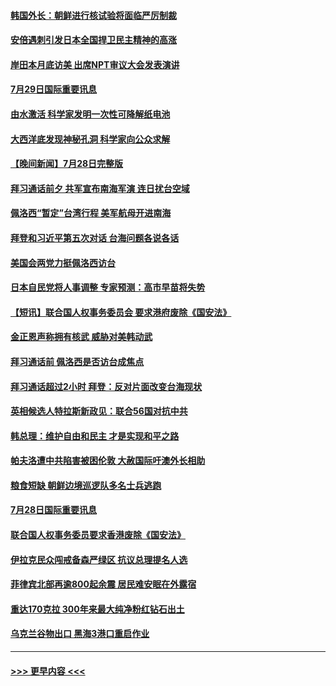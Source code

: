 #### [韩国外长：朝鲜进行核试验将面临严厉制裁](../pages/prog202/a103490099.md?t=07292251) 
#### [安倍遇刺引发日本全国捍卫民主精神的高涨](../pages/prog202/a103490097.md?t=07292251) 
#### [岸田本月底访美 出席NPT审议大会发表演讲](../pages/prog202/a103490138.md?t=07292251) 
#### [7月29日国际重要讯息](../pages/prog202/a103490091.md?t=07292251) 
#### [由水激活 科学家发明一次性可降解纸电池](../pages/prog202/a103490047.md?t=07292251) 
#### [大西洋底发现神秘孔洞 科学家向公众求解](../pages/prog202/a103490033.md?t=07292251) 
#### [【晚间新闻】7月28日完整版](../pages/prog202/a103489823.md?t=07292251) 
#### [拜习通话前夕 共军宣布南海军演 连日扰台空域](../pages/prog202/a103489870.md?t=07292251) 
#### [佩洛西“暂定”台湾行程 美军航母开进南海](../pages/prog202/a103489795.md?t=07292251) 
#### [拜登和习近平第五次对话 台海问题各说各话](../pages/prog202/a103489730.md?t=07292251) 
#### [美国会两党力挺佩洛西访台](../pages/prog202/a103489483.md?t=07292251) 
#### [日本自民党将人事调整 专家预测：高市早苗将失势](../pages/prog202/a103489578.md?t=07292251) 
#### [【短讯】联合国人权事务委员会 要求港府废除《国安法》](../pages/prog202/a103489552.md?t=07292251) 
#### [金正恩声称拥有核武 威胁对美韩动武](../pages/prog202/a103489556.md?t=07292251) 
#### [拜习通话前 佩洛西是否访台成焦点](../pages/prog202/a103489550.md?t=07292251) 
#### [拜习通话超过2小时 拜登：反对片面改变台海现状](../pages/prog202/a103489418.md?t=07292251) 
#### [英相候选人特拉斯新政见：联合56国对抗中共](../pages/prog202/a103489387.md?t=07292251) 
#### [韩总理：维护自由和民主 才是实现和平之路](../pages/prog202/a103489258.md?t=07292251) 
#### [帕夫洛遭中共陷害被困伦敦 大赦国际吁澳外长相助](../pages/prog202/a103489280.md?t=07292251) 
#### [粮食短缺 朝鲜边境巡逻队多名士兵逃跑](../pages/prog202/a103489277.md?t=07292251) 
#### [7月28日国际重要讯息](../pages/prog202/a103489245.md?t=07292251) 
#### [联合国人权事务委员要求香港废除《国安法》](../pages/prog202/a103489229.md?t=07292251) 
#### [伊拉克民众闯戒备森严绿区 抗议总理提名人选](../pages/prog202/a103489181.md?t=07292251) 
#### [菲律宾北部再逾800起余震 居民难安眠在外露宿](../pages/prog202/a103489163.md?t=07292251) 
#### [重达170克拉 300年来最大纯净粉红钻石出土](../pages/prog202/a103489142.md?t=07292251) 
#### [乌克兰谷物出口 黑海3港口重启作业](../pages/prog202/a103489054.md?t=07292251) 

----
#### [ >>> 更早内容 <<< ](../indexes/prog202-earlier.md)
